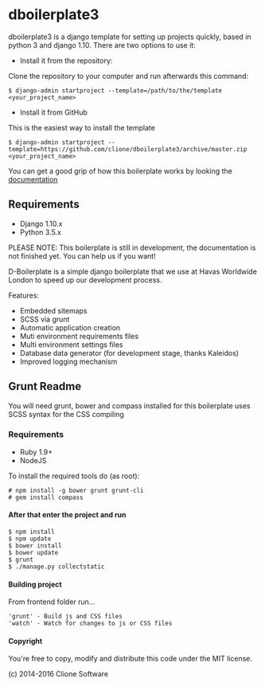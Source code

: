 # dboilerplate3

dboilerplate3 is a django template for setting up projects quickly, based in python 3 and django 1.10. There are two options to use it:

* Install it from the repository:

Clone the repository to your computer and run afterwards this command:

    $ django-admin startproject --template=/path/to/the/template <your_project_name>

* Install it from GitHub

This is the easiest way to install the template

    $ django-admin startproject --template=https://github.com/clione/dboilerplate3/archive/master.zip <your_project_name>

You can get a good grip of how this boilerplate works by looking the
[documentation](http://dboilerplate3.readthedocs.org/en/latest/)

## Requirements
- Django 1.10.x
- Python 3.5.x

PLEASE NOTE: This boilerplate is still in development, the documentation
is not finished yet. You can help us if you want!

D-Boilerplate is a simple django boilerplate that we use at Havas Worldwide London to speed up our development process.

Features:

- Embedded sitemaps
- SCSS via grunt
- Automatic application creation
- Muti environment requirements files
- Multi environment settings files
- Database data generator (for development stage, thanks Kaleidos)
- Improved logging mechanism


## Grunt Readme

You will need grunt, bower and compass installed for this boilerplate uses SCSS syntax for the CSS compiling

### Requirements

- Ruby 1.9+
- NodeJS

To install the required tools do (as root):

    # npm install -g bower grunt grunt-cli
    # gem install compass

#### After that enter the project and run

    $ npm install
    $ npm update
    $ bower install
    $ bower update
    $ grunt
    $ ./manage.py collectstatic


#### Building project

From frontend folder run...

    'grunt' - Build js and CSS files
    'watch' - Watch for changes to js or CSS files

#### Copyright

You're free to copy, modify and distribute this code under the MIT license.

(c) 2014-2016 Clione Software
